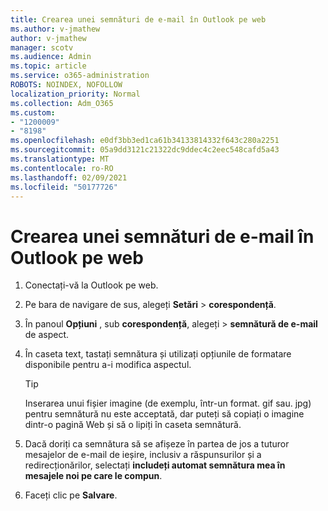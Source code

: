 ```yaml
---
title: Crearea unei semnături de e-mail în Outlook pe web
ms.author: v-jmathew
author: v-jmathew
manager: scotv
ms.audience: Admin
ms.topic: article
ms.service: o365-administration
ROBOTS: NOINDEX, NOFOLLOW
localization_priority: Normal
ms.collection: Adm_O365
ms.custom:
- "1200009"
- "8198"
ms.openlocfilehash: e0df3bb3ed1ca61b34133814332f643c280a2251
ms.sourcegitcommit: 05a9dd3121c21322dc9ddec4c2eec548cafd5a43
ms.translationtype: MT
ms.contentlocale: ro-RO
ms.lasthandoff: 02/09/2021
ms.locfileid: "50177726"
---
```

# <a name="create-email-signature-in-outlook-on-the-web"></a>Crearea unei semnături de e-mail în Outlook pe web

1. Conectați-vă la Outlook pe web.
2. Pe bara de navigare de sus, alegeți **Setări**  >  **corespondență**.
3. În panoul **Opțiuni** , sub **corespondență**, alegeți   >  **semnătură de e-mail** de aspect.
4. În caseta text, tastați semnătura și utilizați opțiunile de formatare disponibile pentru a-i modifica aspectul.

    > [!TIP]
    > Inserarea unui fișier imagine (de exemplu, într-un format. gif sau. jpg) pentru semnătură nu este acceptată, dar puteți să copiați o imagine dintr-o pagină Web și să o lipiți în caseta semnătură.

5. Dacă doriți ca semnătura să se afișeze în partea de jos a tuturor mesajelor de e-mail de ieșire, inclusiv a răspunsurilor și a redirecționărilor, selectați **includeți automat semnătura mea în mesajele noi pe care le compun**.
6. Faceți clic pe **Salvare**.
